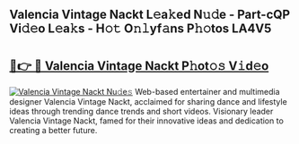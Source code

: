 ## Valencia Vintage Nackt L𝚎a𝚔ed N𝚞𝚍e - Part-cQP Vi𝚍𝚎o L𝚎a𝚔s - H𝚘𝚝 O𝚗𝚕yf𝚊ns P𝚑𝚘tos LA4V5

# <h2><a href="http://kfejsuo.oniu.top/?m=Valencia+Vintage+Nackt">🔗👉 🔴 Valencia Vintage Nackt P𝚑ot𝚘𝚜 V𝚒d𝚎o</a></h2>

[![Valencia Vintage Nackt Nu𝚍e𝚜](https://i.imgur.com/0qMVB7G.gif)](http://kfejsuo.oniu.top/?m=Valencia+Vintage+Nackt)
Web-based entertainer and multimedia designer Valencia Vintage Nackt, acclaimed for sharing dance and lifestyle ideas through trending dance trends and short videos. Visionary leader Valencia Vintage Nackt, famed for their innovative ideas and dedication to creating a better future.  
